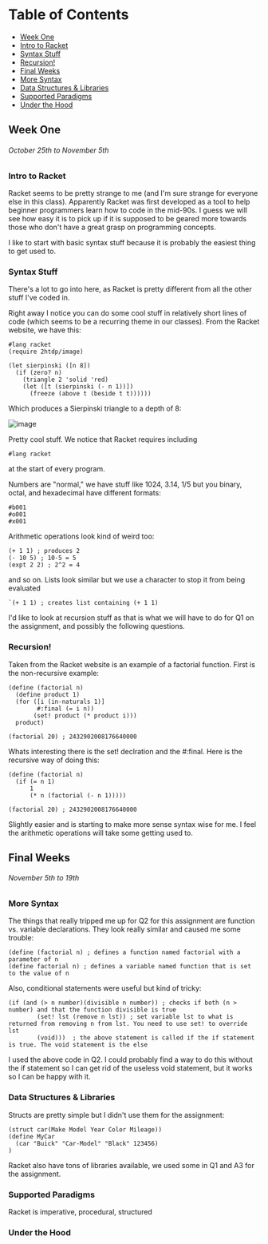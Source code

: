 # Table of Contents

* [Week One](#week-one)
* [Intro to Racket](#intro-to-racket)
* [Syntax Stuff](#syntax-stuff)
* [Recursion!](#recursion)
* [Final Weeks](#final-weeks)
* [More Syntax](#more-syntax)
* [Data Structures & Libraries](#data-structures&libraries)
* [Supported Paradigms](#supported-paradigms)
* [Under the Hood](#under-the-hood)

## Week One
###### October 25th to November 5th
### Intro to Racket

Racket seems to be pretty strange to me (and I'm sure strange for everyone else in this class). Apparently Racket was first developed as a tool to help beginner programmers learn how to code in the mid-90s. I guess we will see how easy it is to pick up if it is supposed to be geared more towards those who don't have a great grasp on programming concepts. 

I like to start with basic syntax stuff because it is probably the easiest thing to get used to.

### Syntax Stuff

There's a lot to go into here, as Racket is pretty different from all the other stuff I've coded in.

Right away I notice you can do some cool stuff in relatively short lines of code (which seems to be a recurring theme in our classes). From the Racket website, we have this:

```racket
#lang racket
(require 2htdp/image)

(let sierpinski ([n 8])
  (if (zero? n)
    (triangle 2 'solid 'red)
    (let ([t (sierpinski (- n 1))])
      (freeze (above t (beside t t))))))
```
Which produces a Sierpinski triangle to a depth of 8:

![image](https://user-images.githubusercontent.com/60442665/140438125-7e29672e-27bc-4e0c-842c-ece96c60c622.png)

Pretty cool stuff. We notice that Racket requires including 
```racket
#lang racket
```
at the start of every program. 

Numbers are "normal," we have stuff like 1024, 3.14, 1/5 but you binary, octal, and hexadecimal have different formats:
```racket
#b001
#o001
#x001
```

Arithmetic operations look kind of weird too:
```racket
(+ 1 1) ; produces 2
(- 10 5) ; 10-5 = 5
(expt 2 2) ; 2^2 = 4
```
and so on. Lists look similar but we use a character to stop it from being evaluated
```racket
`(+ 1 1) ; creates list containing (+ 1 1)
```

I'd like to look at recursion stuff as that is what we will have to do for Q1 on the assignment, and possibly the following questions.

### Recursion!

Taken from the Racket website is an example of a factorial function. First is the non-recursive example:

```racket
(define (factorial n)
  (define product 1)
  (for ([i (in-naturals 1)]
        #:final (= i n))
       (set! product (* product i)))
  product)

(factorial 20) ; 2432902008176640000
```

Whats interesting there is the set! declration and the #:final. Here is the recursive way of doing this:

```racket
(define (factorial n)
  (if (= n 1)
      1
      (* n (factorial (- n 1)))))

(factorial 20) ; 2432902008176640000
```

Slightly easier and is starting to make more sense syntax wise for me. I feel the arithmetic operations will take some getting used to.

## Final Weeks
###### November 5th to 19th
### More Syntax

The things that really tripped me up for Q2 for this assignment are function vs. variable declarations. They look really similar and caused me some trouble:

```racket
(define (factorial n) ; defines a function named factorial with a parameter of n
(define factorial n) ; defines a variable named function that is set to the value of n
```

Also, conditional statements were useful but kind of tricky:

```racket
(if (and (> n number)(divisible n number)) ; checks if both (n > number) and that the function divisible is true
        (set! lst (remove n lst)) ; set variable lst to what is returned from removing n from lst. You need to use set! to override lst
        (void)))  ; the above statement is called if the if statement is true. The void statement is the else
```

I used the above code in Q2. I could probably find a way to do this without the if statement so I can get rid of the useless void statement, but it works so I can be happy with it.

### Data Structures & Libraries

Structs are pretty simple but I didn't use them for the assignment:

```racket
(struct car(Make Model Year Color Mileage))
(define MyCar
  (car "Buick" "Car-Model" "Black" 123456)
)
```

Racket also have tons of libraries available, we used some in Q1 and A3 for the assignment.

### Supported Paradigms

Racket is imperative, procedural, structured

### Under the Hood

